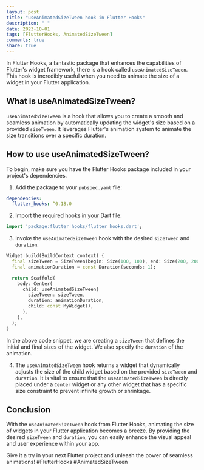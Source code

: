 ```yaml
---
layout: post
title: "useAnimatedSizeTween hook in Flutter Hooks"
description: " "
date: 2023-10-01
tags: [FlutterHooks, AnimatedSizeTween]
comments: true
share: true
---
```


In Flutter Hooks, a fantastic package that enhances the capabilities of Flutter's widget framework, there is a hook called `useAnimatedSizeTween`. This hook is incredibly useful when you need to animate the size of a widget in your Flutter application.

## What is useAnimatedSizeTween?

`useAnimatedSizeTween` is a hook that allows you to create a smooth and seamless animation by automatically updating the widget's size based on a provided `sizeTween`. It leverages Flutter's animation system to animate the size transitions over a specific duration.

## How to use useAnimatedSizeTween?

To begin, make sure you have the Flutter Hooks package included in your project's dependencies.

1. Add the package to your `pubspec.yaml` file:

```yaml
dependencies:
  flutter_hooks: ^0.18.0
```

2. Import the required hooks in your Dart file:

```dart
import 'package:flutter_hooks/flutter_hooks.dart';
```

3. Invoke the `useAnimatedSizeTween` hook with the desired `sizeTween` and `duration`.

```dart
Widget build(BuildContext context) {
  final sizeTween = SizeTween(begin: Size(100, 100), end: Size(200, 200));
  final animationDuration = const Duration(seconds: 1);

  return Scaffold(
    body: Center(
      child: useAnimatedSizeTween(
        sizeTween: sizeTween,
        duration: animationDuration,
        child: const MyWidget(),
      ),
    ),
  );
}
```

In the above code snippet, we are creating a `sizeTween` that defines the initial and final sizes of the widget. We also specify the `duration` of the animation.

4. The `useAnimatedSizeTween` hook returns a widget that dynamically adjusts the size of the child widget based on the provided `sizeTween` and `duration`. It is vital to ensure that the `useAnimatedSizeTween` is directly placed under a `Center` widget or any other widget that has a specific size constraint to prevent infinite growth or shrinkage.

## Conclusion

With the `useAnimatedSizeTween` hook from Flutter Hooks, animating the size of widgets in your Flutter application becomes a breeze. By providing the desired `sizeTween` and `duration`, you can easily enhance the visual appeal and user experience within your app.

Give it a try in your next Flutter project and unleash the power of seamless animations! #FlutterHooks #AnimatedSizeTween
